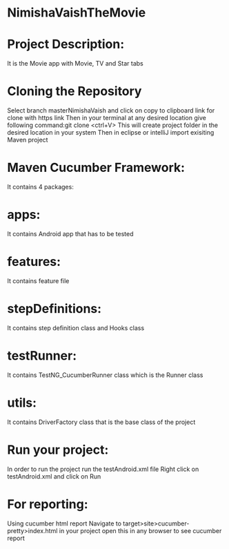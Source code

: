 # NimishaVaishTheMovie
# Project Description:
It is the Movie app with Movie, TV and Star tabs
# Cloning the Repository
Select branch masterNimishaVaish and click on copy to clipboard link for clone with https link
Then in your terminal at any desired location give following command:git clone <ctrl+V>
This will create project folder in the desired location in your system
Then in eclipse or intelliJ import exisiting Maven project
# Maven Cucumber Framework:
It contains 4 packages:
# apps:
It contains Android app that has to be tested
# features:
It contains feature file
# stepDefinitions:
It contains step definition class and Hooks class
# testRunner:
It contains TestNG_CucumberRunner class which is the Runner class
# utils:
It contains DriverFactory class that is the base class of the project
# Run your project:
In order to run the project run the testAndroid.xml file
Right click on testAndroid.xml and click on Run
# For reporting:
Using cucumber html report
Navigate to target>site>cucumber-pretty>index.html in your project
open this in any browser to see cucumber report
